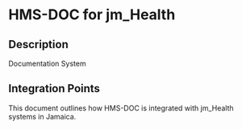 # HMS-DOC for jm_Health

## Description

Documentation System

## Integration Points

This document outlines how HMS-DOC is integrated with jm_Health systems in Jamaica.
